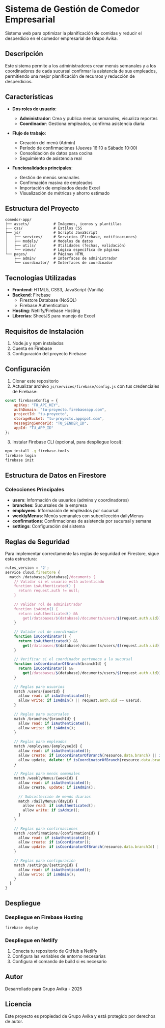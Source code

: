 # Sistema de Gestión de Comedor Empresarial

Sistema web para optimizar la planificación de comidas y reducir el desperdicio en el comedor empresarial de Grupo Avika.

## Descripción

Este sistema permite a los administradores crear menús semanales y a los coordinadores de cada sucursal confirmar la asistencia de sus empleados, permitiendo una mejor planificación de recursos y reducción de desperdicios.

## Características

- **Dos roles de usuario**:
  - **Administrador**: Crea y publica menús semanales, visualiza reportes
  - **Coordinador**: Gestiona empleados, confirma asistencia diaria

- **Flujo de trabajo**:
  - Creación del menú (Admin)
  - Período de confirmaciones (Jueves 16:10 a Sábado 10:00)
  - Consolidación de datos para cocina
  - Seguimiento de asistencia real

- **Funcionalidades principales**:
  - Gestión de menús semanales 
  - Confirmación masiva de empleados
  - Importación de empleados desde Excel
  - Visualización de métricas y ahorro estimado

## Estructura del Proyecto

```
comedor-app/
├── assets/           # Imágenes, iconos y plantillas
├── css/              # Estilos CSS
├── js/               # Scripts JavaScript
│   ├── services/     # Servicios (Firebase, notificaciones)
│   ├── models/       # Modelos de datos
│   ├── utils/        # Utilidades (fechas, validación)
│   └── views/        # Lógica específica de páginas
└── pages/            # Páginas HTML
    ├── admin/        # Interfaces de administrador
    └── coordinator/  # Interfaces de coordinador
```

## Tecnologías Utilizadas

- **Frontend**: HTML5, CSS3, JavaScript (Vanilla)
- **Backend**: Firebase
  - Firestore Database (NoSQL)
  - Firebase Authentication
- **Hosting**: Netlify/Firebase Hosting
- **Librerías**: SheetJS para manejo de Excel

## Requisitos de Instalación

1. Node.js y npm instalados
2. Cuenta en Firebase
3. Configuración del proyecto Firebase

## Configuración

1. Clonar este repositorio
2. Actualizar archivo `js/services/firebase/config.js` con tus credenciales de Firebase:

```javascript
const firebaseConfig = {
    apiKey: "TU_API_KEY",
    authDomain: "tu-proyecto.firebaseapp.com",
    projectId: "tu-proyecto",
    storageBucket: "tu-proyecto.appspot.com",
    messagingSenderId: "TU_SENDER_ID",
    appId: "TU_APP_ID"
};
```

3. Instalar Firebase CLI (opcional, para despliegue local):
```bash
npm install -g firebase-tools
firebase login
firebase init
```

## Estructura de Datos en Firestore

### Colecciones Principales

- **users**: Información de usuarios (admins y coordinadores)
- **branches**: Sucursales de la empresa
- **employees**: Información de empleados por sucursal
- **weeklyMenus**: Menús semanales con subcollección dailyMenus
- **confirmations**: Confirmaciones de asistencia por sucursal y semana
- **settings**: Configuración del sistema

## Reglas de Seguridad

Para implementar correctamente las reglas de seguridad en Firestore, sigue esta estructura:

```javascript
rules_version = '2';
service cloud.firestore {
  match /databases/{database}/documents {
    // Validar si el usuario está autenticado
    function isAuthenticated() {
      return request.auth != null;
    }
    
    // Validar rol de administrador
    function isAdmin() {
      return isAuthenticated() && 
        get(/databases/$(database)/documents/users/$(request.auth.uid)).data.role == 'admin';
    }
    
    // Validar rol de coordinador
    function isCoordinator() {
      return isAuthenticated() && 
        get(/databases/$(database)/documents/users/$(request.auth.uid)).data.role == 'coordinator';
    }
    
    // Verificar si el coordinador pertenece a la sucursal
    function isCoordinatorOfBranch(branchId) {
      return isCoordinator() && 
        get(/databases/$(database)/documents/users/$(request.auth.uid)).data.branch == branchId;
    }
    
    // Reglas para usuarios
    match /users/{userId} {
      allow read: if isAuthenticated();
      allow write: if isAdmin() || request.auth.uid == userId;
    }
    
    // Reglas para sucursales
    match /branches/{branchId} {
      allow read: if isAuthenticated();
      allow write: if isAdmin();
    }
    
    // Reglas para empleados
    match /employees/{employeeId} {
      allow read: if isAuthenticated();
      allow create: if isCoordinatorOfBranch(resource.data.branch) || isAdmin();
      allow update, delete: if isCoordinatorOfBranch(resource.data.branch) || isAdmin();
    }
    
    // Reglas para menús semanales
    match /weeklyMenus/{weekId} {
      allow read: if isAuthenticated();
      allow create, update: if isAdmin();
      
      // Subcollección de menús diarios
      match /dailyMenus/{dayId} {
        allow read: if isAuthenticated();
        allow write: if isAdmin();
      }
    }
    
    // Reglas para confirmaciones
    match /confirmations/{confirmationId} {
      allow read: if isAuthenticated();
      allow create: if isCoordinator();
      allow update: if isCoordinatorOfBranch(resource.data.branchId) || isAdmin();
    }
    
    // Reglas para configuración
    match /settings/{settingId} {
      allow read: if isAuthenticated();
      allow write: if isAdmin();
    }
  }
}
```

## Despliegue

### Despliegue en Firebase Hosting

```bash
firebase deploy
```

### Despliegue en Netlify

1. Conecta tu repositorio de GitHub a Netlify
2. Configura las variables de entorno necesarias
3. Configura el comando de build si es necesario

## Autor

Desarrollado para Grupo Avika - 2025

## Licencia

Este proyecto es propiedad de Grupo Avika y está protegido por derechos de autor.